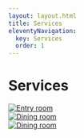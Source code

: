 ```yaml
---
layout: layout.html
title: Services
eleventyNavigation:
  key: Services
  order: 1
---
```


<div class="container">
  <h1>Services</h1>
  <div class="grid grid--3-column photo-gallery">
    <div class="grid__column">
      <a href="/images/portfolio/entry/1.webp" data-fancybox="portfolio" data-caption="Entry room">
        <img src="/images/portfolio/entry/thumbnail/1.webp" alt="Entry room" />
      </a>
    </div>
    <div class="grid__column">
      <a href="/images/portfolio/dining/1.webp" data-fancybox="portfolio" data-caption="Dining room">
        <img src="/images/portfolio/dining/thumbnail/1.webp" alt="Dining room" />
      </a>
    </div>
    <div class="grid__column">
      <a href="/images/portfolio/dining/2.webp" data-fancybox="portfolio" data-caption="Dining room">
        <img src="/images/portfolio/dining/thumbnail/2.webp" alt="Dining room" />
      </a>
    </div>
  </div>
</div>
